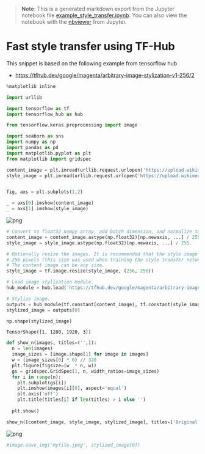 >**Note**: This is a generated markdown export from the Jupyter notebook file [example_style_transfer.ipynb](example_style_transfer.ipynb).
>You can also view the notebook with the [nbviewer](https://nbviewer.jupyter.org/github/rueedlinger/machine-learning-snippets/blob/master/notebooks/transfer/example_style_transfer.ipynb) from Jupyter. 

# Fast style transfer using TF-Hub
This snippet is based on the following example from tensorflow hub
- https://tfhub.dev/google/magenta/arbitrary-image-stylization-v1-256/2


```python
%matplotlib inline

import urllib

import tensorflow as tf
import tensorflow_hub as hub

from tensorflow.keras.preprocessing import image

import seaborn as sns
import numpy as np
import pandas as pd
import matplotlib.pyplot as plt
from matplotlib import gridspec
```


```python
content_image = plt.imread(urllib.request.urlopen('https://upload.wikimedia.org/wikipedia/commons/3/3d/Polar_Bear_AdF.jpg'), format='jpg')
style_image = plt.imread(urllib.request.urlopen('https://upload.wikimedia.org/wikipedia/commons/8/8e/Eyjafjallaj%C3%B6kull.jpeg'), format='jpg')


fig, axs = plt.subplots(1,2)

_ = axs[0].imshow(content_image)
_ = axs[1].imshow(style_image)
```


    
![png](example_style_transfer_files/example_style_transfer_2_0.png)
    



```python
# Convert to float32 numpy array, add batch dimension, and normalize to range [0, 1]. Example using numpy:
content_image = content_image.astype(np.float32)[np.newaxis, ...] / 255.
style_image = style_image.astype(np.float32)[np.newaxis, ...] / 255.

# Optionally resize the images. It is recommended that the style image is about
# 256 pixels (this size was used when training the style transfer network).
# The content image can be any size.
style_image = tf.image.resize(style_image, (256, 256))

# Load image stylization module.
hub_module = hub.load('https://tfhub.dev/google/magenta/arbitrary-image-stylization-v1-256/2')

# Stylize image.
outputs = hub_module(tf.constant(content_image), tf.constant(style_image))
stylized_image = outputs[0]

```


```python
np.shape(stylized_image)
```




    TensorShape([1, 1280, 1920, 3])




```python
def show_n(images, titles=('',)):
  n = len(images)
  image_sizes = [image.shape[1] for image in images]
  w = (image_sizes[0] * 6) // 320
  plt.figure(figsize=(w  * n, w))
  gs = gridspec.GridSpec(1, n, width_ratios=image_sizes)
  for i in range(n):
    plt.subplot(gs[i])
    plt.imshow(images[i][0], aspect='equal')
    plt.axis('off')
    plt.title(titles[i] if len(titles) > i else '')
    
  plt.show()
```


```python
show_n([content_image, style_image, stylized_image], titles=['Original content image', 'Style image', 'Stylized image'])
```


    
![png](example_style_transfer_files/example_style_transfer_6_0.png)
    



```python
#image.save_img('myfile.jpeg', stylized_image[0])
```
